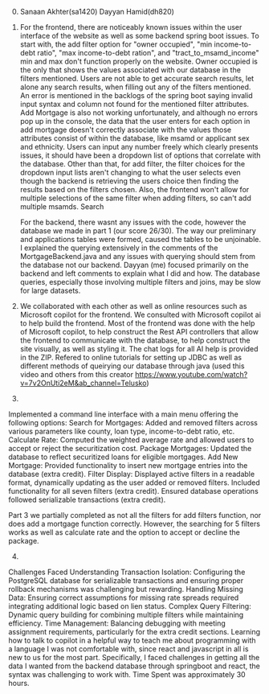 0. Sanaan Akhter(sa1420)
   Dayyan Hamid(dh820)

1.
   For the frontend, there are noticeably known issues within the user interface of the website as well as some backend spring boot issues. To start with, the add filter option for "owner occupied", "min income-to-debt ratio", "max income-to-debt ration", and "tract_to_msamd_income" min and max don't function properly on the website. Owner occupied is the only that shows the values associated with our database in the filters mentioned. Users are not able to get accurate search results, let alone any search results, when filling out any of the filters mentioned. An error is mentioned in the backlogs of the spring boot saying invalid input syntax and column not found for the mentioned filter attributes. Add Mortgage is also not working unfortunately, and although no errors pop up in the console, the data that the user enters for each option in add mortgage doesn't correctly associate with the values those attributes consist of within the database, like msamd or applicant sex and ethnicity. Users can input any number freely which clearly presents issues, it should have been a dropdown list of options that correlate with the database. Other than that, for add filter, the filter choices for the dropdown input lists aren't changing to what the user selects even though the backend is retrieving the users choice then finding the results based on the filters chosen. Also, the frontend won't allow for multiple selections of the same filter when adding filters, so can't add multiple msamds. Search  

   For the backend, there wasnt any issues with the code, however the database we made in part 1 (our score 26/30). The way our preliminary and applications tables were formed, caused the tables to be unjoinable. I explained the querying extensively in the comments of the MortgageBackend.java and any issues with querying should stem from the database not our backend. Dayyan (me) focused primarily on the backend and left comments to explain what I did and how. The database queries, especially those involving multiple filters and joins, may be slow for large datasets.  
   
2. We collaborated with each other as well as online resources such as Microsoft copilot for the frontend. We consulted with Microsoft copilot ai to help build the frontend. Most of the frontend was done with the help of Microsoft copilot, to help construct the Rest API controllers that allow the frontend to communicate with the database, to help construct the site visually, as well as styling it. The chat logs for all AI help is provided in the ZIP. Refered to online tutorials for setting up JDBC as well as different methods of queirying our database through java (used this video and others from this creator https://www.youtube.com/watch?v=7v2OnUti2eM&ab_channel=Telusko)

3.
Implemented a command line interface with a main menu offering the following options:
   Search for Mortgages: Added and removed filters across various parameters like county, loan type, income-to-debt ratio, etc.
   Calculate Rate: Computed the weighted average rate and allowed users to accept or reject the securitization cost.
   Package Mortgages: Updated the database to reflect securitized loans for eligible mortgages.
   Add New Mortgage: Provided functionality to insert new mortgage entries into the database (extra credit).
   Filter Display: Displayed active filters in a readable format, dynamically updating as the user added or removed filters.
   Included functionality for all seven filters (extra credit).
   Ensured database operations followed serializable transactions (extra credit).

Part 3 we partially completed as not all the filters for add filters function, nor does add a mortgage function correctly. However, the searching for 5 filters works as well as calculate rate and the option to accept or decline the package.

4.
Challenges Faced
   Understanding Transaction Isolation: Configuring the PostgreSQL database for serializable transactions and ensuring proper rollback mechanisms was challenging but rewarding.
   Handling Missing Data: Ensuring correct assumptions for missing rate spreads required integrating additional logic based on lien status.
   Complex Query Filtering: Dynamic query building for combining multiple filters while maintaining efficiency.
   Time Management: Balancing debugging with meeting assignment requirements, particularly for the extra credit sections.
  Learning how to talk to copilot in a helpful way to teach me about programming with a language I was not comfortable with, since react and javascript in all is new to us for the most part. Specifically, I faced challenges in getting all the data I wanted from the backend database through springboot and react, the syntax was challenging to work with.
Time Spent was approximately 30 hours.

